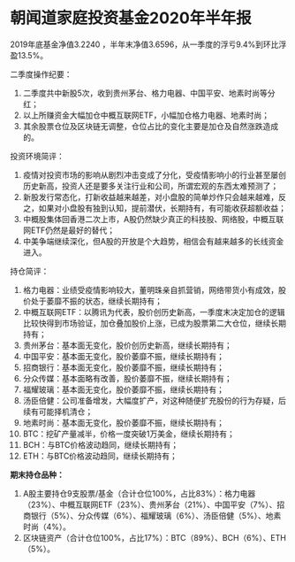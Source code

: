 # 朝闻道家庭投资基金2020年半年报

2019年底基金净值3.2240 ，半年末净值3.6596，从一季度的浮亏9.4%到环比浮盈13.5%。

二季度操作纪要：

1. 二季度共中新股5次，收到贵州茅台、格力电器、中国平安、地素时尚等分红；
2. 以上所赚资金大幅加仓中概互联网ETF，小幅加仓格力电器、地素时尚；
3. 其余股票仓位及区块链无调整，仓位占比的变化主要是加仓及自然涨跌造成的。

投资环境简评：

1. 疫情对投资市场的影响从剧烈冲击变成了分化，受疫情影响小的行业甚至屡创历史新高，投资人还是要多关注行业和公司，所谓宏观的东西太难预测了；
2. 新股发行常态化，打新收益越来越差，对小盘股的简单炒作只会越来越难，反之，如果对小盘股有独到认知，提前潜伏，长期持有，有可能收获超额收益；
3. 中概股集体回香港二次上市，A股仍然缺少真正的科技股、网络股，中概互联网ETF仍然是最好的替代；
4. 中美争端继续深化，但A股的开放是个大趋势，相信会有越来越多的长线资金进入。

持仓简评：

1. 格力电器：业绩受疫情影响较大，董明珠亲自抓营销，网络带货小有成效，股价处于萎靡不振的状态，继续长期持有；
2. 中概互联网ETF：以腾讯为代表，股价创历史新高，一季度末决定加仓的逻辑比较快得到市场验证，加仓叠加股价上涨，已成为股票第二大仓位，继续长期持有；
3. 贵州茅台：基本面无变化，股价创历史新高，继续长期持有；
4. 中国平安：基本面无变化，股价萎靡不振，继续长期持有；
5. 招商银行：基本面无变化，股价萎靡不振，继续长期持有；
6. 分众传媒：基本面略有改善，股价萎靡不振，继续长期持有；
7. 福耀玻璃：基本面无变化，股价萎靡不振，继续长期持有；
8. 汤臣倍健：公司准备增发，大幅度扩产，对这种随便扩充股份的行为存疑，后续有可能择机清仓；
9. 地素时尚：基本面无变化，股价萎靡不振，继续长期持有；
10. BTC：挖矿产量减半，价格一度突破1万美金，继续长期持有；
11. BCH：与BTC价格波动趋同，继续长期持有；
12. ETH：与BTC价格波动趋同，继续长期持有；

**期末持仓品种：**

1. A股主要持仓9支股票/基金（合计仓位100%，占比83%）：格力电器（23%）、中概互联网ETF（23%）、贵州茅台（21%）、中国平安（7%）、招商银行（5%）、分众传媒（6%）、福耀玻璃（6%）、汤臣倍健（5%）、地素时尚（4%）。
2. 区块链资产（合计仓位100%，占比17%）：BTC（89%）、BCH（6%）、ETH（5%）。
